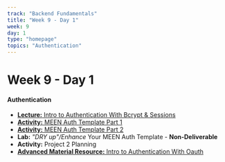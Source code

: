 ```yaml
---
track: "Backend Fundamentals"
title: "Week 9 - Day 1"
week: 9
day: 1
type: "homepage"
topics: "Authentication"
---
```


# Week 9 - Day 1

#### Authentication

- [**Lecture:** Intro to Authentication With Bcrypt & Sessions](/backend-fundamentals/week-9/day-1/lecture-materials/authentication-with-bcrypt-and-sessions/)
- [**Activity:** MEEN Auth Template Part 1](/backend-fundamentals/week-9/day-1/lecture-materials/meen-auth-template-part-1)
- [**Activity:** MEEN Auth Template Part 2](/backend-fundamentals/week-9/day-1/lecture-materials/meen-auth-template-part-2)
- **Lab:** _"DRY up"/Enhance_ Your MEEN Auth Template - **Non-Deliverable**
- **Activity:** Project 2 Planning
- [**Advanced Material Resource:** Intro to Authentication With Oauth](/backend-fundamentals/week-9/day-1/lecture-materials/authentication-with-oauth/)
